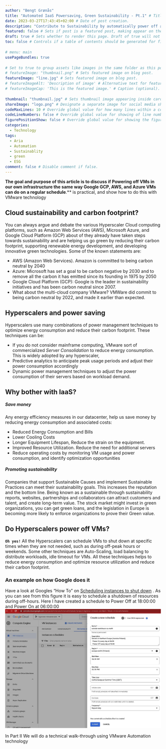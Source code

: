 ```yaml
---
author: "Bengt Grønås"
title: "Automated IaaS Powersaving, Green Sustainability - Pt.1" # Title of the blog post.
date: 2023-03-27T17:43:45+02:00 # Date of post creation.
description: "Contribute to Sustainability by automatically power off and power on of your IaaS workloads as a green service" # Description used for search engine.
featured: false # Sets if post is a featured post, making appear on the home page side bar.
draft: true # Sets whether to render this page. Draft of true will not be rendered.
toc: false # Controls if a table of contents should be generated for first-level links automatically.

# menu: main
usePageBundles: true 

# Set to true to group assets like images in the same folder as this post.
# featureImage: "thumbnail.png" # Sets featured image on blog post.
featureImage: "line.jpg" # Sets featured image on blog post.
# featureImageAlt: 'Description of image' # Alternative text for featured image.
# featureImageCap: 'This is the featured image.' # Caption (optional).

thumbnail: "thumbnail.jpg" # Sets thumbnail image appearing inside card on homepage.
shareImage: "logo.png" # Designate a separate image for social media sharing.
codeMaxLines: 10 # Override global value for how many lines within a code block before auto-collapsing.
codeLineNumbers: false # Override global value for showing of line numbers within code block.
figurePositionShow: false # Override global value for showing the figure label.
categories:
  - Technology
tags:
  - Aria
  - Automation
  - Sustainablity
  - green
  - ESG
comment: false # Disable comment if false.
---
```


**The goal and purpose of this article is to discuss if Powering off VMs in our own infrastructure the same way Google GCP, AWS, and Azure VMs can do on a regular schedule**.** is practical, and show how to do this with VMware technology

## Cloud sustainability and carbon footprint?

You can always argue and debate the various Hyperscaler Cloud computing platforms, such as Amazon Web Services (AWS), Microsoft Azure, and Google Cloud Platform (GCP) about of they already have taken steps towards sustainability and are helping us go green by reducing their carbon footprint, supporting renewable energy development, and developing innovative green technologies. Some of the known statements are:

- AWS (Amazon Web Services). Amazon is committed to being carbon neutral by 2040
- Azure: Microsoft has set a goal to be carbon negative by 2030 and to remove all the carbon it has emitted since its founding in 1975 by 2050
- Google Cloud Platform (GCP): Google is the leader in sustainability initiatives and has been carbon neutral since 2007.
- What about the multi-cloud company VMware?  VMWare did commit to being carbon neutral by 2022, and made it earlier than expected. 

## Hyperscalers and power saving

Hyperscalers use many combinations of power management techniques to optimize energy consumption and reduce their carbon footprint. These techniques can be: 

- If you do not consider mainframe computing, VMware sort of commercialized *Server Consolidation* to reduce energy consumption. This is widely adopted by any hyperscaler, 
- Predictive analytics to anticipate peak usage periods and adjust their power consumption accordingly
- Dynamic power management techniques to adjust the power consumption of their servers based on workload demand.

## Why bother with IaaS?

##### Save money 

Any energy efficiency measures in our datacenter, help us save money by reducing energy consumption and associated costs:

- Reduced Energy Consumption and Bills
- Lower Cooling Costs
- Longer Equipment Lifespan, Reduce the strain on the equipment.
- Improved Resource Utilization. Reduce the need for additional servers
- Reduce operating costs by monitoring VM usage and power consumption, and identify optimization opportunities

##### Promoting sustainability

Companies that support Sustainable Causes and implement Sustainable Practices can meet their sustainability goals. This increases the reputation and the bottom line. Being known as a sustainable through sustainability reports, websites, partnerships and collaborators can attract customers and talent, and create long-term value. The stock market might invest in green organizations, you can get green loans, and the legislation in Europe is becoming more likely to enforce organizations to prove their Green value. 

## Do Hyperscalers power off VMs?

**`Oh yes!`** All the Hyperscalers can schedule VMs to shut down at specific times when they are not needed, such as during off-peak hours or weekends. Some other techniques are Auto-Scaling, load balancing to distribute workloads, idle timeout for VMs. All these techniques helps to reduce energy consumption and optimize resource utilization and reduce their carbon footprint.

### An example on how Google does it

Have a look at Googles “How To” on [Scheduling instances to shut down](https://cloud.google.com/compute/docs/instances/schedule-instance-start-stop#console) . As you can see from this figure it is easy to schedule a shutdown of resources during off-hours.  Here I have created a schedule to Power Off at 18:00:00 and Power On at 06:00:00<img src="./images/index/google_schedule.jpg" style="zoom: 100%;" />



In Part II We will do a technical walk-through using VMware Automation technology



